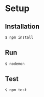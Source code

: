 # Setup

## Installation

```js
$ npm install
```

## Run

```js
$ nodemon
```

## Test

```js
$ npm test
```
